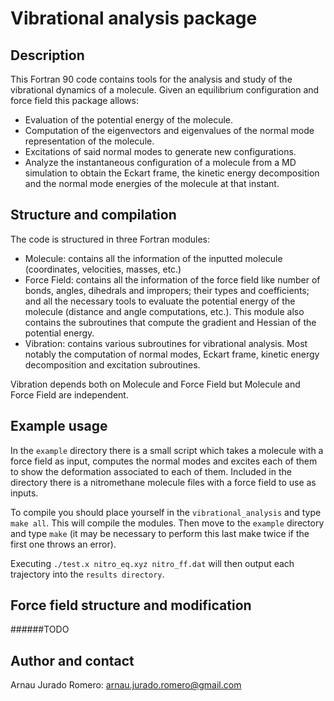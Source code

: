 # Vibrational analysis package
## Description
This Fortran 90 code contains tools for the analysis and study of the vibrational dynamics of a molecule. Given an equilibrium configuration and force field this package allows:

- Evaluation of the potential energy of the molecule.
- Computation of the eigenvectors and eigenvalues of the normal mode representation of the molecule.
- Excitations of said normal modes to generate new configurations.
- Analyze the instantaneous configuration of a molecule from a MD simulation to obtain the Eckart frame, the kinetic energy decomposition and the normal mode energies of the molecule at that instant.

## Structure and compilation
The code is structured in three Fortran modules:
- Molecule: contains all the information of the inputted molecule (coordinates, velocities, masses, etc.)
- Force Field: contains all the information of the force field like number of bonds, angles, dihedrals and impropers; their types and coefficients; and all the necessary tools to evaluate the potential energy of the molecule (distance and angle computations, etc.). This module also contains the subroutines that compute the gradient and Hessian of the potential energy.
- Vibration: contains various subroutines for vibrational analysis. Most notably the computation of normal modes, Eckart frame, kinetic energy decomposition and excitation subroutines.

Vibration depends both on Molecule and Force Field but Molecule and Force Field are independent.

## Example usage
In the `example` directory there is a small script which takes a molecule with a force field as input, computes the normal modes and excites each of them to show the deformation associated to each of them. Included in the directory there is a nitromethane molecule files with a force field to use as inputs.

To compile you should place yourself in the `vibrational_analysis` and type `make all`. This will compile the modules. Then move to the `example` directory and type `make` (it may be necessary to perform this last make twice if the first one throws an error).

Executing `./test.x nitro_eq.xyz nitro_ff.dat` will then output each trajectory into the `results directory`.

## Force field structure and modification
######TODO

## Author and contact
Arnau Jurado Romero: arnau.jurado.romero@gmail.com
